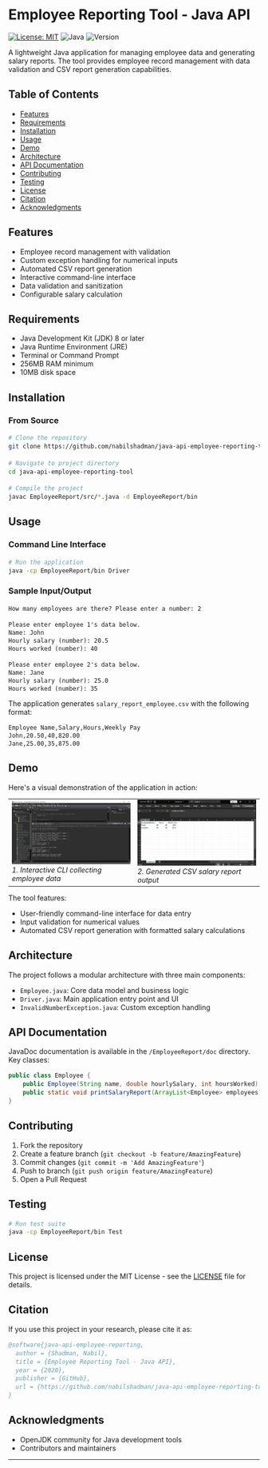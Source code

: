 # Employee Reporting Tool - Java API

[![License: MIT](https://img.shields.io/badge/License-MIT-yellow.svg)](https://opensource.org/licenses/MIT)
![Java](https://img.shields.io/badge/java-%23ED8B00.svg?style=flat&logo=openjdk&logoColor=white)
![Version](https://img.shields.io/badge/version-1.0.0-blue.svg)

A lightweight Java application for managing employee data and generating salary reports. The tool provides employee record management with data validation and CSV report generation capabilities.

## Table of Contents
- [Features](#features)
- [Requirements](#requirements)
- [Installation](#installation)
- [Usage](#usage)
- [Demo](#demo)
- [Architecture](#architecture)
- [API Documentation](#api-documentation)
- [Contributing](#contributing)
- [Testing](#testing)
- [License](#license)
- [Citation](#citation)
- [Acknowledgments](#acknowledgments)

## Features
- Employee record management with validation
- Custom exception handling for numerical inputs
- Automated CSV report generation
- Interactive command-line interface
- Data validation and sanitization
- Configurable salary calculation

## Requirements
- Java Development Kit (JDK) 8 or later
- Java Runtime Environment (JRE)
- Terminal or Command Prompt
- 256MB RAM minimum
- 10MB disk space

## Installation

### From Source
```bash
# Clone the repository
git clone https://github.com/nabilshadman/java-api-employee-reporting-tool.git

# Navigate to project directory
cd java-api-employee-reporting-tool

# Compile the project
javac EmployeeReport/src/*.java -d EmployeeReport/bin
```

## Usage

### Command Line Interface
```bash
# Run the application
java -cp EmployeeReport/bin Driver
```

### Sample Input/Output
```
How many employees are there? Please enter a number: 2

Please enter employee 1's data below.
Name: John
Hourly salary (number): 20.5
Hours worked (number): 40

Please enter employee 2's data below.
Name: Jane
Hourly salary (number): 25.0
Hours worked (number): 35
```

The application generates `salary_report_employee.csv` with the following format:
```csv
Employee Name,Salary,Hours,Weekly Pay
John,20.50,40,820.00
Jane,25.00,35,875.00
```

## Demo

Here's a visual demonstration of the application in action:

<table>
<tr>
  <td width="50%">
    <img src="./demo/0_employee_report_user_input.jpg" width="400" alt="Command Line Interface Input"/><br/>
    <em>1. Interactive CLI collecting employee data</em>
  </td>
  <td width="50%">
    <img src="./demo/1_employee_report_csv_output.jpg" width="400" alt="Generated CSV Report"/><br/>
    <em>2. Generated CSV salary report output</em>
  </td>
</tr>
</table>

The tool features:
- User-friendly command-line interface for data entry
- Input validation for numerical values
- Automated CSV report generation with formatted salary calculations


## Architecture
The project follows a modular architecture with three main components:
- `Employee.java`: Core data model and business logic
- `Driver.java`: Main application entry point and UI
- `InvalidNumberException.java`: Custom exception handling

## API Documentation
JavaDoc documentation is available in the `/EmployeeReport/doc` directory. Key classes:

```java
public class Employee {
    public Employee(String name, double hourlySalary, int hoursWorked)
    public static void printSalaryReport(ArrayList<Employee> employees)
}
```

## Contributing
1. Fork the repository
2. Create a feature branch (`git checkout -b feature/AmazingFeature`)
3. Commit changes (`git commit -m 'Add AmazingFeature'`)
4. Push to branch (`git push origin feature/AmazingFeature`)
5. Open a Pull Request


## Testing
```bash
# Run test suite
java -cp EmployeeReport/bin Test
```

## License
This project is licensed under the MIT License - see the [LICENSE](LICENSE.txt) file for details.

## Citation
If you use this project in your research, please cite it as:
```bibtex
@software{java-api-employee-reporting,
  author = {Shadman, Nabil},
  title = {Employee Reporting Tool - Java API},
  year = {2020},
  publisher = {GitHub},
  url = {https://github.com/nabilshadman/java-api-employee-reporting-tool}
}
```

## Acknowledgments
- OpenJDK community for Java development tools
- Contributors and maintainers

---
